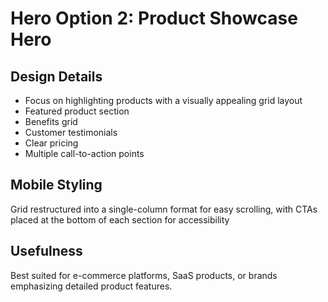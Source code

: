 # Hero Option 2: Product Showcase Hero

## Design Details
- Focus on highlighting products with a visually appealing grid layout
- Featured product section
- Benefits grid
- Customer testimonials
- Clear pricing
- Multiple call-to-action points

## Mobile Styling
Grid restructured into a single-column format for easy scrolling, with CTAs placed at the bottom of each section for accessibility

## Usefulness
Best suited for e-commerce platforms, SaaS products, or brands emphasizing detailed product features. 